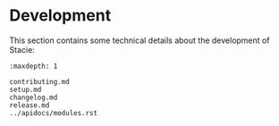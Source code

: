 # Development

This section contains some technical details about the development of Stacie:

```{toctree}
:maxdepth: 1

contributing.md
setup.md
changelog.md
release.md
../apidocs/modules.rst
```
